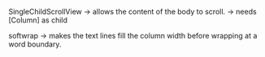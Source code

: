 SingleChildScrollView -> allows the content of the body to scroll.
-> needs [Column] as child

softwrap -> makes the text lines fill the column width before wrapping at a word boundary.
